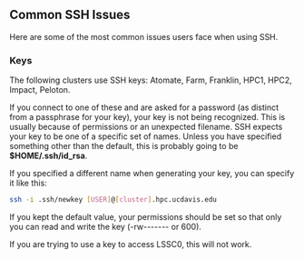 ## Common SSH Issues

Here are some of the most common issues users face when using SSH. 


### Keys

The following clusters use SSH keys: Atomate, Farm, Franklin, HPC1, HPC2, Impact, Peloton. 

If you connect to one of these and are asked for a password (as distinct from a passphrase for your key), 
your key is not being recognized. This is usually because of permissions or an unexpected filename. 
SSH expects your key to be one of a specific set of names. Unless you have specified something other than
the default, this is probably going to be **$HOME/.ssh/id_rsa**.

If you specified a different name when generating your key, you can specify it like this:

```bash
ssh -i .ssh/newkey [USER]@[cluster].hpc.ucdavis.edu
```

If you kept the default value, your permissions should be set so that only you can read and write the key (-rw------- or 600). 

If you are trying to use a key to access LSSC0, this will not work. 
